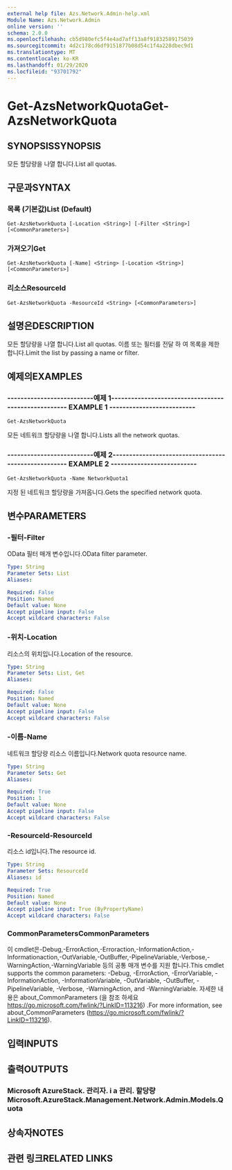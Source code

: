 ```yaml
---
external help file: Azs.Network.Admin-help.xml
Module Name: Azs.Network.Admin
online version: ''
schema: 2.0.0
ms.openlocfilehash: cb5d980efc5f4e4ad7aff13a8f91832589175039
ms.sourcegitcommit: 4d2c178cd6df9151877b08d54c1f4a228dbec9d1
ms.translationtype: MT
ms.contentlocale: ko-KR
ms.lasthandoff: 01/29/2020
ms.locfileid: "93701792"
---
```

# <span data-ttu-id="57100-101">Get-AzsNetworkQuota</span><span class="sxs-lookup"><span data-stu-id="57100-101">Get-AzsNetworkQuota</span></span>

## <span data-ttu-id="57100-102">SYNOPSIS</span><span class="sxs-lookup"><span data-stu-id="57100-102">SYNOPSIS</span></span>
<span data-ttu-id="57100-103">모든 할당량을 나열 합니다.</span><span class="sxs-lookup"><span data-stu-id="57100-103">List all quotas.</span></span>

## <span data-ttu-id="57100-104">구문과</span><span class="sxs-lookup"><span data-stu-id="57100-104">SYNTAX</span></span>

### <span data-ttu-id="57100-105">목록 (기본값)</span><span class="sxs-lookup"><span data-stu-id="57100-105">List (Default)</span></span>
```
Get-AzsNetworkQuota [-Location <String>] [-Filter <String>] [<CommonParameters>]
```

### <span data-ttu-id="57100-106">가져오기</span><span class="sxs-lookup"><span data-stu-id="57100-106">Get</span></span>
```
Get-AzsNetworkQuota [-Name] <String> [-Location <String>] [<CommonParameters>]
```

### <span data-ttu-id="57100-107">리소스</span><span class="sxs-lookup"><span data-stu-id="57100-107">ResourceId</span></span>
```
Get-AzsNetworkQuota -ResourceId <String> [<CommonParameters>]
```

## <span data-ttu-id="57100-108">설명은</span><span class="sxs-lookup"><span data-stu-id="57100-108">DESCRIPTION</span></span>
<span data-ttu-id="57100-109">모든 할당량을 나열 합니다.</span><span class="sxs-lookup"><span data-stu-id="57100-109">List all quotas.</span></span>
<span data-ttu-id="57100-110">이름 또는 필터를 전달 하 여 목록을 제한 합니다.</span><span class="sxs-lookup"><span data-stu-id="57100-110">Limit the list by passing a name or filter.</span></span>

## <span data-ttu-id="57100-111">예제의</span><span class="sxs-lookup"><span data-stu-id="57100-111">EXAMPLES</span></span>

### <span data-ttu-id="57100-112">--------------------------예제 1--------------------------</span><span class="sxs-lookup"><span data-stu-id="57100-112">-------------------------- EXAMPLE 1 --------------------------</span></span>
```
Get-AzsNetworkQuota
```

<span data-ttu-id="57100-113">모든 네트워크 할당량을 나열 합니다.</span><span class="sxs-lookup"><span data-stu-id="57100-113">Lists all the  network quotas.</span></span>

### <span data-ttu-id="57100-114">--------------------------예제 2--------------------------</span><span class="sxs-lookup"><span data-stu-id="57100-114">-------------------------- EXAMPLE 2 --------------------------</span></span>
```
Get-AzsNetworkQuota -Name NetworkQuota1
```

<span data-ttu-id="57100-115">지정 된 네트워크 할당량을 가져옵니다.</span><span class="sxs-lookup"><span data-stu-id="57100-115">Gets the specified network quota.</span></span>

## <span data-ttu-id="57100-116">변수</span><span class="sxs-lookup"><span data-stu-id="57100-116">PARAMETERS</span></span>

### <span data-ttu-id="57100-117">-필터</span><span class="sxs-lookup"><span data-stu-id="57100-117">-Filter</span></span>
<span data-ttu-id="57100-118">OData 필터 매개 변수입니다.</span><span class="sxs-lookup"><span data-stu-id="57100-118">OData filter parameter.</span></span>

```yaml
Type: String
Parameter Sets: List
Aliases: 

Required: False
Position: Named
Default value: None
Accept pipeline input: False
Accept wildcard characters: False
```

### <span data-ttu-id="57100-119">-위치</span><span class="sxs-lookup"><span data-stu-id="57100-119">-Location</span></span>
<span data-ttu-id="57100-120">리소스의 위치입니다.</span><span class="sxs-lookup"><span data-stu-id="57100-120">Location of the resource.</span></span>

```yaml
Type: String
Parameter Sets: List, Get
Aliases: 

Required: False
Position: Named
Default value: None
Accept pipeline input: False
Accept wildcard characters: False
```

### <span data-ttu-id="57100-121">-이름</span><span class="sxs-lookup"><span data-stu-id="57100-121">-Name</span></span>
<span data-ttu-id="57100-122">네트워크 할당량 리소스 이름입니다.</span><span class="sxs-lookup"><span data-stu-id="57100-122">Network quota resource name.</span></span>

```yaml
Type: String
Parameter Sets: Get
Aliases: 

Required: True
Position: 1
Default value: None
Accept pipeline input: False
Accept wildcard characters: False
```

### <span data-ttu-id="57100-123">-ResourceId</span><span class="sxs-lookup"><span data-stu-id="57100-123">-ResourceId</span></span>
<span data-ttu-id="57100-124">리소스 id입니다.</span><span class="sxs-lookup"><span data-stu-id="57100-124">The resource id.</span></span>

```yaml
Type: String
Parameter Sets: ResourceId
Aliases: id

Required: True
Position: Named
Default value: None
Accept pipeline input: True (ByPropertyName)
Accept wildcard characters: False
```

### <span data-ttu-id="57100-125">CommonParameters</span><span class="sxs-lookup"><span data-stu-id="57100-125">CommonParameters</span></span>
<span data-ttu-id="57100-126">이 cmdlet은-Debug,-ErrorAction,-Erroraction,-InformationAction,-Informationaction,-OutVariable,-OutBuffer,-PipelineVariable,-Verbose,-WarningAction,-WarningVariable 등의 공통 매개 변수를 지원 합니다.</span><span class="sxs-lookup"><span data-stu-id="57100-126">This cmdlet supports the common parameters: -Debug, -ErrorAction, -ErrorVariable, -InformationAction, -InformationVariable, -OutVariable, -OutBuffer, -PipelineVariable, -Verbose, -WarningAction, and -WarningVariable.</span></span> <span data-ttu-id="57100-127">자세한 내용은 about_CommonParameters (을 참조 하세요 https://go.microsoft.com/fwlink/?LinkID=113216) .</span><span class="sxs-lookup"><span data-stu-id="57100-127">For more information, see about_CommonParameters (https://go.microsoft.com/fwlink/?LinkID=113216).</span></span>

## <span data-ttu-id="57100-128">입력</span><span class="sxs-lookup"><span data-stu-id="57100-128">INPUTS</span></span>

## <span data-ttu-id="57100-129">출력</span><span class="sxs-lookup"><span data-stu-id="57100-129">OUTPUTS</span></span>

### <span data-ttu-id="57100-130">Microsoft AzureStack. 관리자. i a 관리. 할당량</span><span class="sxs-lookup"><span data-stu-id="57100-130">Microsoft.AzureStack.Management.Network.Admin.Models.Quota</span></span>

## <span data-ttu-id="57100-131">상속자</span><span class="sxs-lookup"><span data-stu-id="57100-131">NOTES</span></span>

## <span data-ttu-id="57100-132">관련 링크</span><span class="sxs-lookup"><span data-stu-id="57100-132">RELATED LINKS</span></span>

